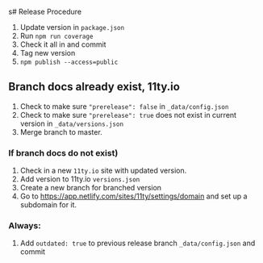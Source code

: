 s# Release Procedure

1. Update version in `package.json`
2. Run `npm run coverage`
3. Check it all in and commit
4. Tag new version
5. `npm publish --access=public`

## Branch docs already exist, 11ty.io

1. Check to make sure `"prerelease": false` in `_data/config.json`
2. Check to make sure `"prerelease": true` does not exist in current version in `_data/versions.json`
3. Merge branch to master.

### If branch docs do not exist)

1. Check in a new `11ty.io` site with updated version.
2. Add version to 11ty.io `versions.json`
3. Create a new branch for branched version
4. Go to https://app.netlify.com/sites/11ty/settings/domain and set up a subdomain for it.

### Always:
1. Add `outdated: true` to previous release branch `_data/config.json` and commit

